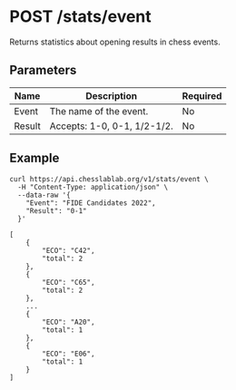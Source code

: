# POST /stats/event

Returns statistics about opening results in chess events.

## Parameters

| Name | Description | Required |
| ---- | ----------- | -------- |
| Event | The name of the event. | No |
| Result | Accepts: 1-0, 0-1, 1/2-1/2. | No |

## Example

```text
curl https://api.chesslablab.org/v1/stats/event \
  -H "Content-Type: application/json" \
  --data-raw '{
    "Event": "FIDE Candidates 2022",
    "Result": "0-1"
  }'
```

```text
[
	{
		"ECO": "C42",
		"total": 2
	},
	{
		"ECO": "C65",
		"total": 2
	},
    ...
	{
		"ECO": "A20",
		"total": 1
	},
	{
		"ECO": "E06",
		"total": 1
	}
]
```
